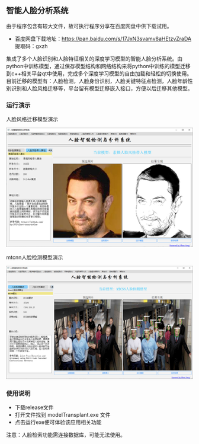 ## 智能人脸分析系统


由于程序包含有较大文件，故可执行程序分享在百度网盘中供下载试用。

- 百度网盘下载地址：https://pan.baidu.com/s/17JxN3svamv8aHEtzvZraDA   提取码：gxzh

集成了多个人脸识别和人脸特征相关的深度学习模型的智能人脸分析系统。由python中训练模型，通过保存模型结构和网络结构来将python中训练的模型迁移到c++相关平台qt中使用，完成多个深度学习模型的自由加载和轻松的切换使用。
目前迁移的模型有：人脸检测，人脸身份识别，人脸关键特征点检测，人脸年龄性别识别和人脸风格迁移等，平台留有模型迁移嵌入接口，方便以后迁移其他模型。

### 运行演示

人脸风格迁移模型演示

![](./resource/style.png#pic_center)

mtcnn人脸检测模型演示

![](./resource/mtcnn.png#pic_center)

### 使用说明

- 下载release文件
- 打开文件找到 modelTransplant.exe 文件
- 点击运行exe便可体验该应用相关功能
  
注意：人脸检索功能需连接数据库，可能无法使用。

